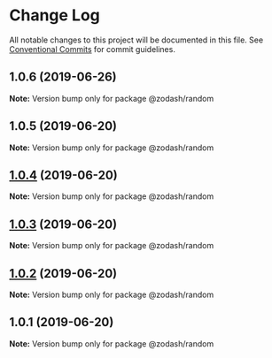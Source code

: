 # Change Log

All notable changes to this project will be documented in this file.
See [Conventional Commits](https://conventionalcommits.org) for commit guidelines.

## 1.0.6 (2019-06-26)

**Note:** Version bump only for package @zodash/random





## 1.0.5 (2019-06-20)

**Note:** Version bump only for package @zodash/random





## [1.0.4](https://github.com/zcorky/zodash/compare/@zodash/random@1.0.3...@zodash/random@1.0.4) (2019-06-20)

**Note:** Version bump only for package @zodash/random





## [1.0.3](https://github.com/zcorky/zodash/compare/@zodash/random@1.0.2...@zodash/random@1.0.3) (2019-06-20)

**Note:** Version bump only for package @zodash/random





## [1.0.2](https://github.com/zcorky/zodash/compare/@zodash/random@1.0.1...@zodash/random@1.0.2) (2019-06-20)

**Note:** Version bump only for package @zodash/random





## 1.0.1 (2019-06-20)

**Note:** Version bump only for package @zodash/random
